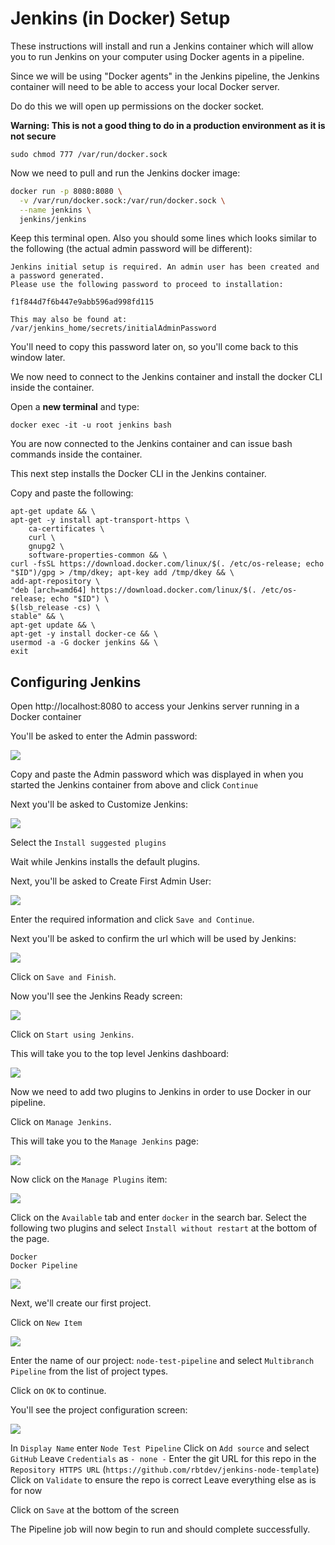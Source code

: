 # Jenkins (in Docker) Setup

These instructions will install and run a Jenkins container which will allow you to run Jenkins on your computer using Docker agents in a pipeline.

Since we will be using "Docker agents" in the Jenkins pipeline, the Jenkins container will need to be able to access your local Docker server.  

Do do this we will open up permissions on the docker socket. 

**Warning: This is not a good thing to do in a production environment as it is not secure**

    sudo chmod 777 /var/run/docker.sock

Now we need to pull and run the Jenkins docker image:

```bash 
docker run -p 8080:8080 \
  -v /var/run/docker.sock:/var/run/docker.sock \
  --name jenkins \
  jenkins/jenkins
```
Keep this terminal open. Also you should some lines which looks similar to the following (the actual admin password will be different):

    Jenkins initial setup is required. An admin user has been created and a password generated.
    Please use the following password to proceed to installation:

    f1f844d7f6b447e9abb596ad998fd115

    This may also be found at: /var/jenkins_home/secrets/initialAdminPassword

You'll need to copy this password later on, so you'll come back to this window later.

We now need to connect to the Jenkins container and install the docker CLI inside the container.  

Open a **new terminal** and type: 

    docker exec -it -u root jenkins bash

You are now connected to the Jenkins container and can issue bash commands inside the container.

This next step installs the Docker CLI in the Jenkins container.

Copy and paste the following:


    apt-get update && \
    apt-get -y install apt-transport-https \
        ca-certificates \
        curl \
        gnupg2 \
        software-properties-common && \
    curl -fsSL https://download.docker.com/linux/$(. /etc/os-release; echo "$ID")/gpg > /tmp/dkey; apt-key add /tmp/dkey && \
    add-apt-repository \
    "deb [arch=amd64] https://download.docker.com/linux/$(. /etc/os-release; echo "$ID") \
    $(lsb_release -cs) \
    stable" && \
    apt-get update && \
    apt-get -y install docker-ce && \
    usermod -a -G docker jenkins && \
    exit

## Configuring Jenkins

Open http://localhost:8080 to access your Jenkins server running in a Docker container

You'll be asked to enter the Admin password:

![](./readme-images/unlock-jenkins.png)

Copy and paste the Admin password which was displayed in when you started the Jenkins container from above and click `Continue`

Next you'll be asked to Customize Jenkins:

![](./readme-images/customize-jenkins.png)

Select the `Install suggested plugins`

Wait while Jenkins installs the default plugins.

Next, you'll be asked to Create First Admin User:

![](./readme-images/create-admin-user.png)

Enter the required information and click `Save and Continue`.

Next you'll be asked to confirm the url which will be used by Jenkins:

![](./readme-images/instance-configuration.png)

Click on `Save and Finish`.

Now you'll see the Jenkins Ready screen:

![](./readme-images/jenkins-ready.png)

Click on `Start using Jenkins`.

This will take you to the top level Jenkins dashboard:

![](./readme-images/dashboard.png)

Now we need to add two plugins to Jenkins in order to use Docker in our pipeline.  

Click on `Manage Jenkins`.

This will take you to the `Manage Jenkins` page:

![](./readme-images/manage-jenkins.png)

Now click on the `Manage Plugins` item:

![](./readme-images/plugin-manager.png)

Click on the `Available` tab and enter `docker` in the search bar. Select the following two plugins and select `Install without restart` at the bottom of the page.

    Docker
    Docker Pipeline

![](./readme-images/docker-plugins.png)


Next, we'll create our first project.  

Click on `New Item`

![](./readme-images/new-item.png)

Enter the name of our project: `node-test-pipeline` and select `Multibranch Pipeline` from the list of project types.

Click on `OK` to continue.

You'll see the project configuration screen:

![](./readme-images/project-config.png)


In `Display Name` enter `Node Test Pipeline`
Click on `Add source` and select `GitHub`
Leave `Credentials` as `- none -`
Enter the git URL for this repo in the `Repository HTTPS URL` (`https://github.com/rbtdev/jenkins-node-template`)
Click on `Validate` to ensure the repo is correct
Leave everything else as is for now

Click on `Save` at the bottom of the screen

The Pipeline job will now begin to run and should complete successfully.



